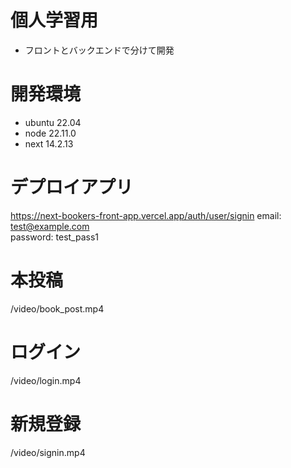 # 個人学習用
- フロントとバックエンドで分けて開発

# 開発環境
- ubuntu 22.04
- node 22.11.0
- next 14.2.13

# デプロイアプリ
https://next-bookers-front-app.vercel.app/auth/user/signin
email: test@example.com  
password: test_pass1  

# 本投稿
/video/book_post.mp4

# ログイン
/video/login.mp4

# 新規登録
/video/signin.mp4
